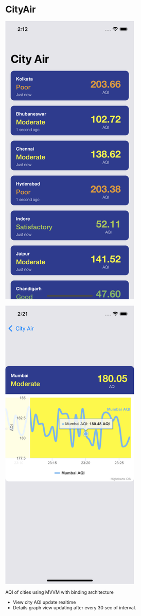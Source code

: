# CityAir
<p>
  <img src="Simulator Screen Shot - iPhone 12 - 2021-12-02 at 02.12.48.png" width="400px" height="866px">
  <br><br>
  <img src="Simulator Screen Shot - iPhone 12 - 2021-12-02 at 02.21.29.png" width="400px" height="866px">
</p>

AQI of cities using MVVM with binding architecture
- View city AQI update realtime 
- Details graph view updating after every 30 sec of interval.
